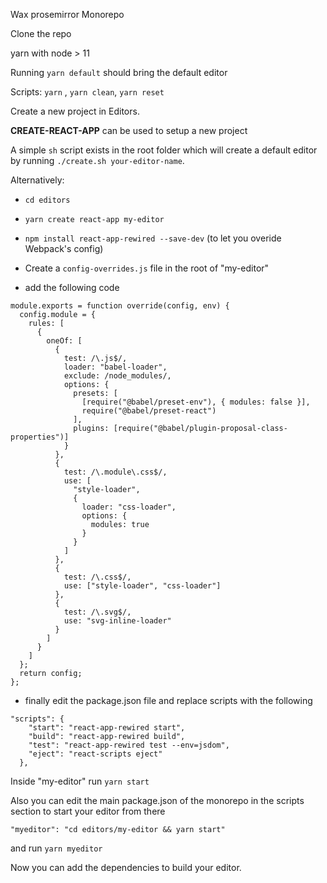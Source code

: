 Wax prosemirror Monorepo

Clone the repo
  
yarn with node > 11
  
Running `yarn default` should bring the default editor
  
Scripts: `yarn` , `yarn clean`, `yarn reset`  

Create a new project in Editors.

**CREATE-REACT-APP** can be used to setup a new project

A simple `sh` script exists in the root folder which will
create a default editor by running `./create.sh your-editor-name`.

Alternatively:


*  `cd editors`
  

*  `yarn create react-app my-editor`
  

*  `npm install react-app-rewired --save-dev` (to let you overide Webpack's config)
  

*  Create a `config-overrides.js` file in the root of "my-editor"
  

*  add the following code

```
module.exports = function override(config, env) {
  config.module = {
    rules: [
      {
        oneOf: [
          {
            test: /\.js$/,
            loader: "babel-loader",
            exclude: /node_modules/,
            options: {
              presets: [
                [require("@babel/preset-env"), { modules: false }],
                require("@babel/preset-react")
              ],
              plugins: [require("@babel/plugin-proposal-class-properties")]
            }
          },
          {
            test: /\.module\.css$/,
            use: [
              "style-loader",
              {
                loader: "css-loader",
                options: {
                  modules: true
                }
              }
            ]
          },
          {
            test: /\.css$/,
            use: ["style-loader", "css-loader"]
          },
          {
            test: /\.svg$/,
            use: "svg-inline-loader"
          }
        ]
      }
    ]
  };
  return config;
};
```

*  finally edit the package.json file and replace scripts with the following

```
"scripts": {
    "start": "react-app-rewired start",
    "build": "react-app-rewired build",
    "test": "react-app-rewired test --env=jsdom",
    "eject": "react-scripts eject"
  },
```
Inside "my-editor" run `yarn start`

  Also you can edit the main package.json of the monorepo in the scripts section to start your editor from there
  
  `"myeditor": "cd editors/my-editor && yarn start"`
    
  and run `yarn myeditor`
  
Now you can add the dependencies to build your editor.
